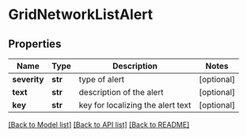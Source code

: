 # GridNetworkListAlert

## Properties
Name | Type | Description | Notes
------------ | ------------- | ------------- | -------------
**severity** | **str** | type of alert | [optional] 
**text** | **str** | description of the alert | [optional] 
**key** | **str** | key for localizing the alert text | [optional] 

[[Back to Model list]](../README.md#documentation-for-models) [[Back to API list]](../README.md#documentation-for-api-endpoints) [[Back to README]](../README.md)

